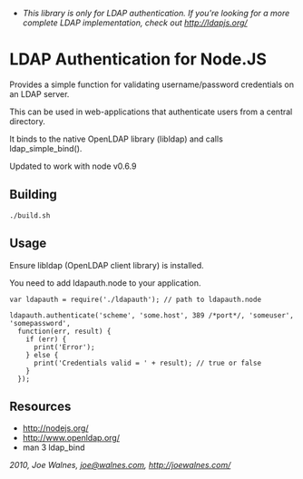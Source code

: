 * _This library is only for LDAP authentication. If you're looking for a more complete
  LDAP implementation, check out http://ldapjs.org/_


LDAP Authentication for Node.JS
===============================

Provides a simple function for validating username/password credentials
on an LDAP server.

This can be used in web-applications that authenticate users from a central directory.

It binds to the native OpenLDAP library (libldap) and calls ldap_simple_bind().

Updated to work with node v0.6.9

Building
--------

    ./build.sh

Usage
-----

Ensure libldap (OpenLDAP client library) is installed.

You need to add ldapauth.node to your application.

    var ldapauth = require('./ldapauth'); // path to ldapauth.node

    ldapauth.authenticate('scheme', 'some.host', 389 /*port*/, 'someuser', 'somepassword', 
      function(err, result) {
        if (err) {
          print('Error');
        } else {
          print('Credentials valid = ' + result); // true or false
        }
      });

Resources
---------

* http://nodejs.org/
* http://www.openldap.org/
* man 3 ldap_bind

*2010, Joe Walnes, joe@walnes.com, http://joewalnes.com/*
